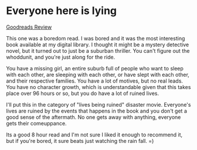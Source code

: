 # Everyone here is lying
[Goodreads Review](https://www.goodreads.com/review/show/6233894311)

This one was a boredom read. I was bored and it was the most interesting book available at my digital library. I thought it might be a mystery detective novel, but it turned out to just be a suburban thriller. You can't figure out the whoddunit, and you're just along for the ride.

You have a missing girl, an entire suburb full of people who want to sleep with each other, are sleeping with each other, or have slept with each other, and their respective families. You have a lot of motives, but no real leads. You have no character growth, which is understandable given that this takes place over 96 hours or so, but you do have a lot of ruined lives.

I'll put this in the category of "lives being ruined" disaster movie. Everyone's lives are ruined by the events that happens in the book and you don't get a good sense of the aftermath. No one gets away with anything, everyone gets their comeuppance.

Its a good 8 hour read and I'm not sure I liked it enough to recommend it, but if you're bored, it sure beats just watching the rain fall. =)